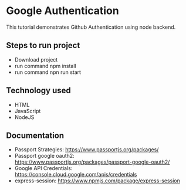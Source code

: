 # Google Authentication

This tutorial demonstrates Github Authentication using node backend.

## Steps to run project

- Download project
- run command npm install
- run command npn run start

## Technology used

- HTML
- JavaScript
- NodeJS

## Documentation

- Passport Strategies: https://www.passportjs.org/packages/
- Passport google oauth2: https://www.passportjs.org/packages/passport-google-oauth2/
- Google API Credentials: https://console.cloud.google.com/apis/credentials
- express-session: https://www.npmjs.com/package/express-session
